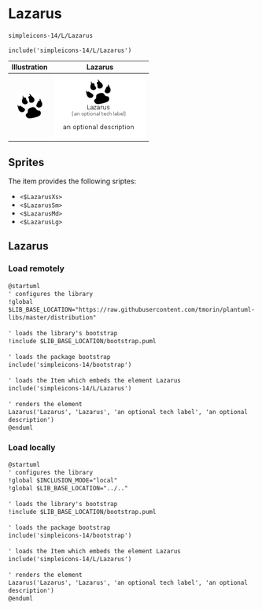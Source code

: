 # Lazarus


```text
simpleicons-14/L/Lazarus
```

```text
include('simpleicons-14/L/Lazarus')
```



| Illustration | Lazarus |
| :---: | :---: |
| ![illustration for Illustration](../../simpleicons-14/L/Lazarus.png) | ![illustration for Lazarus](../../simpleicons-14/L/Lazarus.Local.png) |



## Sprites
The item provides the following sriptes:

- `<$LazarusXs>`
- `<$LazarusSm>`
- `<$LazarusMd>`
- `<$LazarusLg>`





## Lazarus

### Load remotely
```plantuml
@startuml
' configures the library
!global $LIB_BASE_LOCATION="https://raw.githubusercontent.com/tmorin/plantuml-libs/master/distribution"

' loads the library's bootstrap
!include $LIB_BASE_LOCATION/bootstrap.puml

' loads the package bootstrap
include('simpleicons-14/bootstrap')

' loads the Item which embeds the element Lazarus
include('simpleicons-14/L/Lazarus')

' renders the element
Lazarus('Lazarus', 'Lazarus', 'an optional tech label', 'an optional description')
@enduml
```

### Load locally
```plantuml
@startuml
' configures the library
!global $INCLUSION_MODE="local"
!global $LIB_BASE_LOCATION="../.."

' loads the library's bootstrap
!include $LIB_BASE_LOCATION/bootstrap.puml

' loads the package bootstrap
include('simpleicons-14/bootstrap')

' loads the Item which embeds the element Lazarus
include('simpleicons-14/L/Lazarus')

' renders the element
Lazarus('Lazarus', 'Lazarus', 'an optional tech label', 'an optional description')
@enduml
```


